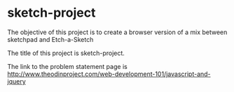 # sketch-project
The objective of this project is to create a browser version of a mix between sketchpad and Etch-a-Sketch

The title of this project is sketch-project.

The link to the problem statement page is http://www.theodinproject.com/web-development-101/javascript-and-jquery


